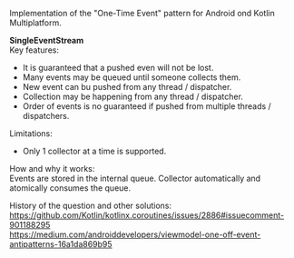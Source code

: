 Implementation of the "One-Time Event" pattern for Android ond Kotlin Multiplatform.

**SingleEventStream**  
Key features:
- It is guaranteed that a pushed even will not be lost.
- Many events may be queued until someone collects them.
- New event can bu pushed from any thread / dispatcher.
- Collection may be happening from any thread / dispatcher.
- Order of events is no guaranteed if pushed from multiple threads / dispatchers.

Limitations:
- Only 1 collector at a time is supported.

How and why it works:  
Events are stored in the internal queue. Collector automatically and atomically consumes the queue.

History of the question and other solutions:  
https://github.com/Kotlin/kotlinx.coroutines/issues/2886#issuecomment-901188295  
https://medium.com/androiddevelopers/viewmodel-one-off-event-antipatterns-16a1da869b95  
